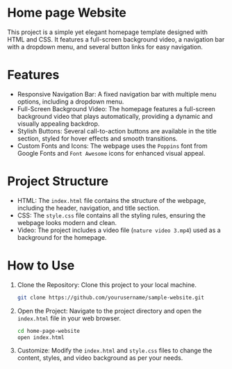 # Home page Website

This project is a simple yet elegant homepage template designed with HTML and CSS. It features a full-screen background video, a navigation bar with a dropdown menu, and several button links for easy navigation.

# Features
- Responsive Navigation Bar: A fixed navigation bar with multiple menu options, including a dropdown menu.
- Full-Screen Background Video: The homepage features a full-screen background video that plays automatically, providing a dynamic and visually appealing backdrop.
- Stylish Buttons: Several call-to-action buttons are available in the title section, styled for hover effects and smooth transitions.
- Custom Fonts and Icons: The webpage uses the `Poppins` font from Google Fonts and `Font Awesome` icons for enhanced visual appeal.

# Project Structure
- HTML: The `index.html` file contains the structure of the webpage, including the header, navigation, and title section.
- CSS: The `style.css` file contains all the styling rules, ensuring the webpage looks modern and clean.
- Video: The project includes a video file (`nature video 3.mp4`) used as a background for the homepage.

# How to Use

1. Clone the Repository: Clone this project to your local machine.
   ```bash
   git clone https://github.com/yourusername/sample-website.git
   ```
2. Open the Project: Navigate to the project directory and open the `index.html` file in your web browser.
   ```bash
   cd home-page-website
   open index.html
   ```
3. Customize: Modify the `index.html` and `style.css` files to change the content, styles, and video background as per your needs.

